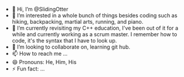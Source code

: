 - 👋 Hi, I’m @SlidingOtter
- 👀 I’m interested in a whole bunch of things besides coding such as hiking, backpacking, martial arts, running, and piano. 
- 🌱 I’m currently revisiting my C++ education, I've been out of it for a while and currently working as a scrum master.  I remember how to code, it's the syntax that I have to look up. 
- 💞️ I’m looking to collaborate on, learning git hub.
- 📫 How to reach me ...
- 😄 Pronouns: He, Him, His
- ⚡ Fun fact: ...

<!---
SlidingOtter/SlidingOtter is a ✨ special ✨ repository because its `README.md` (this file) appears on your GitHub profile.
You can click the Preview link to take a look at your changes.
--->

